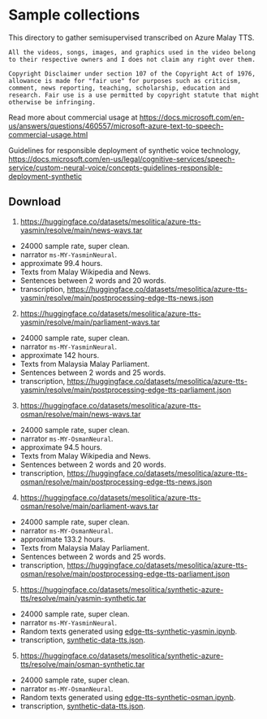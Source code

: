 # Sample collections

This directory to gather semisupervised transcribed on Azure Malay TTS.

```
All the videos, songs, images, and graphics used in the video belong to their respective owners and I does not claim any right over them.

Copyright Disclaimer under section 107 of the Copyright Act of 1976, allowance is made for "fair use" for purposes such as criticism, comment, news reporting, teaching, scholarship, education and research. Fair use is a use permitted by copyright statute that might otherwise be infringing.
```

Read more about commercial usage at https://docs.microsoft.com/en-us/answers/questions/460557/microsoft-azure-text-to-speech-commercial-usage.html

Guidelines for responsible deployment of synthetic voice technology, https://docs.microsoft.com/en-us/legal/cognitive-services/speech-service/custom-neural-voice/concepts-guidelines-responsible-deployment-synthetic

## Download

1. https://huggingface.co/datasets/mesolitica/azure-tts-yasmin/resolve/main/news-wavs.tar

  - 24000 sample rate, super clean.
  - narrator `ms-MY-YasminNeural`.
  - approximate 99.4 hours.
  - Texts from Malay Wikipedia and News.
  - Sentences between 2 words and 20 words.
  - transcription, https://huggingface.co/datasets/mesolitica/azure-tts-yasmin/resolve/main/postprocessing-edge-tts-news.json

2. https://huggingface.co/datasets/mesolitica/azure-tts-yasmin/resolve/main/parliament-wavs.tar

  - 24000 sample rate, super clean.
  - narrator `ms-MY-YasminNeural`.
  - approximate 142 hours.
  - Texts from Malaysia Malay Parliament.
  - Sentences between 2 words and 25 words.
  - transcription, https://huggingface.co/datasets/mesolitica/azure-tts-yasmin/resolve/main/postprocessing-edge-tts-parliament.json

3. https://huggingface.co/datasets/mesolitica/azure-tts-osman/resolve/main/news-wavs.tar

  - 24000 sample rate, super clean.
  - narrator `ms-MY-OsmanNeural`.
  - approximate 94.5 hours.
  - Texts from Malay Wikipedia and News.
  - Sentences between 2 words and 20 words.
  - transcription, https://huggingface.co/datasets/mesolitica/azure-tts-osman/resolve/main/postprocessing-edge-tts-news.json

4. https://huggingface.co/datasets/mesolitica/azure-tts-osman/resolve/main/parliament-wavs.tar

  - 24000 sample rate, super clean.
  - narrator `ms-MY-OsmanNeural`.
  - approximate 133.2 hours.
  - Texts from Malaysia Malay Parliament.
  - Sentences between 2 words and 25 words.
  - transcription, https://huggingface.co/datasets/mesolitica/azure-tts-osman/resolve/main/postprocessing-edge-tts-parliament.json

5. https://huggingface.co/datasets/mesolitica/synthetic-azure-tts/resolve/main/yasmin-synthetic.tar

  - 24000 sample rate, super clean.
  - narrator `ms-MY-YasminNeural`.
  - Random texts generated using [edge-tts-synthetic-yasmin.ipynb](edge-tts-synthetic-yasmin.ipynb).
  - transcription, [synthetic-data-tts.json](synthetic-data-tts.json).

5. https://huggingface.co/datasets/mesolitica/synthetic-azure-tts/resolve/main/osman-synthetic.tar

  - 24000 sample rate, super clean.
  - narrator `ms-MY-OsmanNeural`.
  - Random texts generated using [edge-tts-synthetic-osman.ipynb](edge-tts-synthetic-osman.ipynb).
  - transcription, [synthetic-data-tts.json](synthetic-data-tts.json).